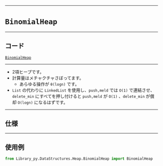 _____

# `BinomialHeap`

_____

## コード

[`BinomialHeap`](https://github.com/titan-23/Library_py/blob/main/DataStructures/Heap/BinomialHeap.py)
<!-- code=https://github.com/titan-23/Library_py/blob/main/DataStructures\Heap\BinomialHeap.py -->

_____

- 2項ヒープです。
- 計算量はメチャクチャさぼってます。
  - あらゆる操作が `θ(logn)` です。
- `List` の代わりに `LinkedList` を使用し、`push,meld` では `O(1)` で連結させ、 `delete_min` にすべてを押し付けると `push,meld` が `O(1)` 、`delete_min` が償却 `O(logn)` になるはずです。 

_____

## 仕様


_____

## 使用例

```python
from Library_py.DataStructures.Heap.BinomialHeap import BinomialHeap
```
